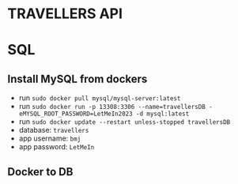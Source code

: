 # TRAVELLERS API




# SQL
## Install MySQL from dockers
* run ``` sudo docker pull mysql/mysql-server:latest ```
* run ``` sudo docker run -p 13308:3306 --name=travellersDB -eMYSQL_ROOT_PASSWORD=LetMeIn2023 -d mysql:latest ```
* run ``` sudo docker update --restart unless-stopped travellersDB ```
*    database: `travellers`
*    app username: `bmj`
*    app password: `LetMeIn`

## Docker to DB
